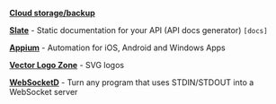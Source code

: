 [**Cloud storage/backup**](https://www.backblaze.com/)

[**Slate**](https://github.com/lord/slate) - Static documentation for your API (API docs generator) `[docs]`

[**Appium**](https://github.com/appium/appium) - Automation for iOS, Android and Windows Apps

[**Vector Logo Zone**](https://www.vectorlogo.zone/) - SVG logos

[**WebSocketD**](https://github.com/joewalnes/websocketd) - Turn any program that uses STDIN/STDOUT into a WebSocket server